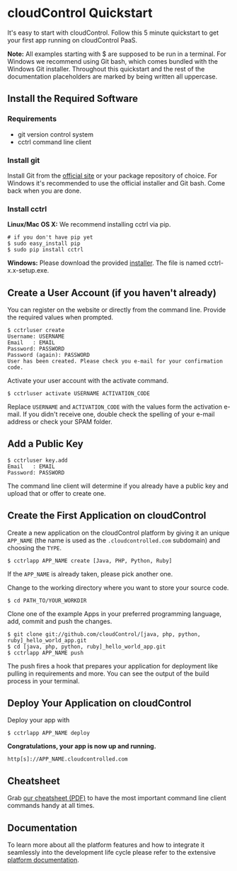 # cloudControl Quickstart

It's easy to start with cloudControl. Follow this 5 minute quickstart to get your first app running on cloudControl PaaS.

**Note:** All examples starting with $ are supposed to be run in a terminal. For Windows we recommend using Git bash, which comes bundled with the Windows Git installer. Throughout this quickstart and the rest of the documentation placeholders are marked by being written all uppercase.

## Install the Required Software

### Requirements

* git version control system
* cctrl command line client

### Install git

Install Git from the [official site](http://git-scm.com/) or your package repository of choice. For Windows it's recommended to use the official installer and Git bash. Come back when you are done.

### Install cctrl

**Linux/Mac OS X:** We recommend installing cctrl via pip.

~~~
# if you don't have pip yet
$ sudo easy_install pip
$ sudo pip install cctrl
~~~

**Windows:** Please download the provided [installer](https://github.com/cloudControl/cctrl/downloads). The file is named cctrl-x.x-setup.exe.

## Create a User Account (if you haven't already)

You can register on the website or directly from the command line. Provide the required values when prompted.

~~~
$ cctrluser create
Username: USERNAME
Email   : EMAIL
Password: PASSWORD
Password (again): PASSWORD
User has been created. Please check you e-mail for your confirmation code.
~~~

Activate your user account with the activate command.

~~~
$ cctrluser activate USERNAME ACTIVATION_CODE
~~~

Replace `USERNAME` and `ACTIVATION_CODE` with the values form the activation e-mail. If you didn't receive one, double check the spelling of your e-mail address or check your SPAM folder.

## Add a Public Key

~~~
$ cctrluser key.add
Email   : EMAIL
Password: PASSWORD
~~~

The command line client will determine if you already have a public key and upload that or offer to create one.

## Create the First Application on cloudControl

Create a new application on the cloudControl platform by giving it an unique `APP_NAME` (the name is used as the `.cloudcontrolled.com` subdomain) and choosing the `TYPE`.

~~~ 
$ cctrlapp APP_NAME create [Java, PHP, Python, Ruby]
~~~

If the `APP_NAME` is already taken, please pick another one.

Change to the working directory where you want to store your source code.

~~~
$ cd PATH_TO/YOUR_WORKDIR
~~~

Clone one of the example Apps in your preferred programming language, add, commit and push the changes.

~~~
$ git clone git://github.com/cloudControl/[java, php, python, ruby]_hello_world_app.git
$ cd [java, php, python, ruby]_hello_world_app.git
$ cctrlapp APP_NAME push
~~~

The push fires a hook that prepares your application for deployment like pulling in requirements and more. You can see the output of the build process in your terminal.


## Deploy Your Application on cloudControl

Deploy your app with 

~~~
$ cctrlapp APP_NAME deploy
~~~

**Congratulations, your app is now up and running.**

~~~ 
http[s]://APP_NAME.cloudcontrolled.com
~~~

## Cheatsheet

Grab [our cheatsheet (PDF)](cctrl_cheatsheet.pdf) to have the most important command line client commands handy at all times.

## Documentation

To learn more about all the platform features and how to integrate it seamlessly into the development life cycle please refer to the extensive [platform documentation](https://www.cloudcontrol.com/dev-center/Platform%20Documentation).
